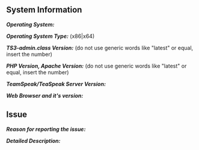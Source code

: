 ## System Information
***Operating System:***

***Operating System Type:*** (x86|x64)

***TS3-admin.class Version:*** (do not use generic words like "latest" or equal, insert the number)

***PHP Version, Apache Version:*** (do not use generic words like "latest" or equal, insert the number)

***TeamSpeak/TeaSpeak Server Version:***

***Web Browser and it's version:***

## Issue
***Reason for reporting the issue:***





***Detailed Description:***




